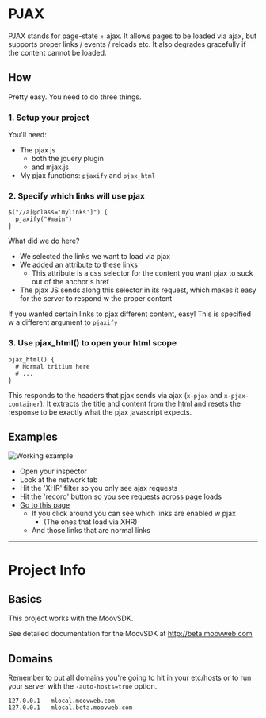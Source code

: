 # PJAX

PJAX stands for page-state + ajax. It allows pages to be loaded via ajax, but supports proper links / events / reloads etc. It also degrades gracefully if the content cannot be loaded.

## How

Pretty easy. You need to do three things.

### 1. Setup your project

You'll need:

- The pjax js
  - both the jquery plugin
  - and mjax.js
- My pjax functions: `pjaxify` and `pjax_html`

### 2. Specify which links will use pjax

    $("//a[@class='mylinks']") {
      pjaxify("#main")
    }

What did we do here? 

- We selected the links we want to load via pjax
- We added an attribute to these links
  - This attribute is a css selector for the content you want pjax to suck out of the anchor's href
- The pjax JS sends along this selector in its request, which makes it easy for the server to respond w the proper content

If you wanted certain links to pjax different content, easy! This is specified w a different argument to `pjaxify`

### 3. Use pjax_html() to open your html scope

    pjax_html() {
      # Normal tritium here
      # ...
    }

This responds to the headers that pjax sends via ajax (`x-pjax` and `x-pjax-container`). It extracts the title and content from the html and resets the response to be exactly what the pjax javascript expects.


## Examples

![Working example](https://raw.github.com/sjezewski/hackathon_pjax/master/irl.png)

- Open your inspector
- Look at the network tab
- Hit the 'XHR' filter so you only see ajax requests
- Hit the 'record' button so you see requests across page loads
- [Go to this page](http://sean.moovweb.com.moovapp.com/platform/vision)
  - If you click around you can see which links are enabled w pjax
    - (The ones that load via XHR)
  - And those links that are normal links 


---


# Project Info

## Basics
This project works with the MoovSDK.

See detailed documentation for the MoovSDK at http://beta.moovweb.com

## Domains
Remember to put all domains you're going to hit in your etc/hosts
or to run your server with the `-auto-hosts=true` option.

    127.0.0.1 	mlocal.moovweb.com
    127.0.0.1 	mlocal.beta.moovweb.com
